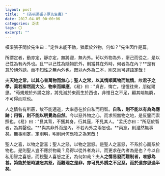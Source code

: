 ```yaml
---
layout: post
title:  "《答橫渠張子厚先生書》"
date: 2017-04-05 00:00:06
categories: 泛读
tags: 〇
excerpt: ""
---
```


橫渠張子問於先生曰："定性未能不動，猶累於外物，何如？"先生因作是篇。

所謂定者，動亦定，靜亦定，無將迎，無內外。茍以外物為外，牽己而從之，是以己性為有內外也。且**以己性為隨物於外，則當其在外時，何者為在內？**是有意於絕外誘，而不知性之無內外也。既以內外為二本，則又烏可遽語定哉！

夫**天地之常，以其心普萬物而無心；聖人之常，以其情順萬物而無情**。故**君子之學，莫若廓然而大公，物來而順應**。《易》曰："貞吉，悔亡，憧憧往來，朋從爾思。"茍規規於外誘之除，將見滅於東而生於西也，非惟日之不足，顧其端無窮，不可得而除也。

人之情各有所蔽，故不能適道，大率患在於自私而用智。**自私，則不能以有為為應跡；用智，則不能以明覺為自然**。今以惡外物之心，而求照無物之地，是反鑒而索照也。《易》曰："艮其背，不獲其身。行其庭，不見其人。"孟氏亦曰："所惡於智者，為其鑿也。"**與其非外而是內，不若內外之兩忘也。**兩忘，則澄然無事矣。無事則定，定則明，明則尚何應物之為累哉！

聖人之喜，以物之當喜；聖人之怒，以物之當怒。是聖人之喜怒，不系於心而系於物也。是則聖人豈不應於物哉？烏得以從外者為非，而更求在內者為是也？今以自私用智之喜怒，而視聖人喜怒之正，為何如哉？夫**人之情易發而難制者，唯怒為甚。第能於怒時遽忘其怒，而觀理之是非，亦可見外誘之不足惡，而於道亦思過半矣**。